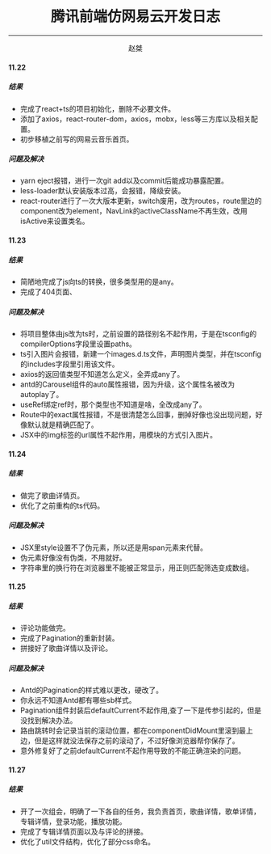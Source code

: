 <center>
<h1>腾讯前端仿网易云开发日志</h1>
</center>

---------

<center>
赵桀
</center>

#### 11.22 ####

##### 结果 #####
* 完成了react+ts的项目初始化，删除不必要文件。
* 添加了axios，react-router-dom，axios，mobx，less等三方库以及相关配置。
* 初步移植之前写的网易云音乐首页。

##### 问题及解决 #####
* yarn eject报错，进行一次git add以及commit后能成功暴露配置。
* less-loader默认安装版本过高，会报错，降级安装。
* react-router进行了一次大版本更新，switch废用，改为routes，route里边的component改为element，NavLink的activeClassName不再生效，改用isActive来设置类名。

#### 11.23 ####

##### 结果 #####
* 简陋地完成了js向ts的转换，很多类型用的是any。
* 完成了404页面、

##### 问题及解决 #####
* 将项目整体由js改为ts时，之前设置的路径别名不起作用，于是在tsconfig的compilerOptions字段里设置paths。
* ts引入图片会报错，新建一个images.d.ts文件，声明图片类型，并在tsconfig的includes字段里引用该文件。
* axios的返回值类型不知道怎么定义，全弄成any了。
* antd的Carousel组件的auto属性报错，因为升级，这个属性名被改为autoplay了。
* useRef绑定ref时，那个类型也不知道是啥，全改成any了。
* Route中的exact属性报错，不是很清楚怎么回事，删掉好像也没出现问题，好像默认就是精确匹配了。
* JSX中的img标签的url属性不起作用，用模块的方式引入图片。

#### 11.24 ####

##### 结果 #####
* 做完了歌曲详情页。
* 优化了之前重构的ts代码。

##### 问题及解决 #####
* JSX里style设置不了伪元素，所以还是用span元素来代替。
* 伪元素好像没有伪类，不用就好。
* 字符串里的换行符在浏览器里不能被正常显示，用正则匹配筛选变成数组。

#### 11.25 ####

##### 结果 #####
* 评论功能做完。
* 完成了Pagination的重新封装。
* 拼接好了歌曲详情以及评论。

##### 问题及解决 #####
* Antd的Pagination的样式难以更改，硬改了。
* 你永远不知道Antd都有哪些sb样式。
* Pagination组件封装后defaultCurrent不起作用,查了一下是传参引起的，但是没找到解决办法。
* 路由跳转时会记录当前的滚动位置，都在componentDidMount里滚到最上边，但是这样就没法保存之前的滚动了，不过好像浏览器帮你保存了。
* 意外修复好了之前defaultCurrent不起作用导致的不能正确渲染的问题。

#### 11.27 ####

##### 结果 #####
* 开了一次组会，明确了一下各自的任务，我负责首页，歌曲详情，歌单详情，专辑详情，登录功能，播放功能。
* 完成了专辑详情页面以及与评论的拼接。
* 优化了util文件结构，优化了部分css命名。